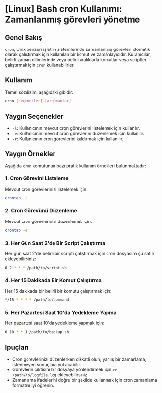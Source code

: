 # [Linux] Bash cron Kullanımı: Zamanlanmış görevleri yönetme

## Genel Bakış
`cron`, Unix benzeri işletim sistemlerinde zamanlanmış görevleri otomatik olarak çalıştırmak için kullanılan bir komut ve zamanlayıcıdır. Kullanıcılar, belirli zaman dilimlerinde veya belirli aralıklarla komutlar veya scriptler çalıştırmak için `cron` kullanabilirler.

## Kullanım
Temel sözdizimi aşağıdaki gibidir:

```bash
cron [seçenekler] [argümanlar]
```

## Yaygın Seçenekler
- `-l`: Kullanıcının mevcut cron görevlerini listelemek için kullanılır.
- `-e`: Kullanıcının mevcut cron görevlerini düzenlemek için kullanılır.
- `-r`: Kullanıcının cron görevlerini kaldırmak için kullanılır.

## Yaygın Örnekler
Aşağıda `cron` komutunun bazı pratik kullanım örnekleri bulunmaktadır:

### 1. Cron Görevini Listeleme
Mevcut cron görevlerinizi listelemek için:

```bash
crontab -l
```

### 2. Cron Görevünü Düzenleme
Mevcut cron görevlerinizi düzenlemek için:

```bash
crontab -e
```

### 3. Her Gün Saat 2'de Bir Script Çalıştırma
Her gün saat 2'de belirli bir scripti çalıştırmak için cron dosyasına şu satırı ekleyebilirsiniz:

```bash
0 2 * * * /path/to/script.sh
```

### 4. Her 15 Dakikada Bir Komut Çalıştırma
Her 15 dakikada bir belirli bir komutu çalıştırmak için:

```bash
*/15 * * * * /path/to/command
```

### 5. Her Pazartesi Saat 10'da Yedekleme Yapma
Her pazartesi saat 10'da yedekleme yapmak için:

```bash
0 10 * * 1 /path/to/backup.sh
```

## İpuçları
- Cron görevlerinizi düzenlerken dikkatli olun; yanlış bir zamanlama, istenmeyen sonuçlara yol açabilir.
- Görevlerin çıktısını bir dosyaya yönlendirmek için `>> /path/to/logfile.log` ekleyebilirsiniz.
- Zamanlama ifadelerini doğru bir şekilde kullanmak için cron zamanlama formatını iyi öğrenin.